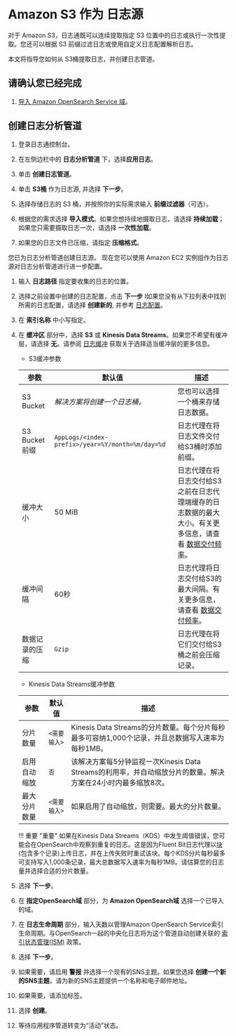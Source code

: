 # Amazon S3 作为 日志源
对于 Amazon S3，日志通既可以连续提取指定 S3 位置中的日志或执行一次性提取。您还可以根据 S3 前缀过滤日志或使用自定义日志配置解析日志。

本文将指导您如何从 S3桶提取日志，并创建日志管道。

## 请确认您已经完成
1. [导入 Amazon OpenSearch Service 域](../domains/import.md)。

## 创建日志分析管道
1. 登录日志通控制台。

2. 在左侧边栏中的 **日志分析管道** 下，选择**应用日志**。
   
3. 单击 **创建日志管道**。

4. 单击 **S3桶** 作为日志源, 并选择 **下一步**。

5. 选择存储日志的 S3 桶，并按照你的实际需求输入 **前缀过滤器**（可选）。

6. 根据您的需求选择 **导入模式**。如果您想持续地摄取日志，请选择 **持续加载**；如果您只需要摄取日志一次，请选择 **一次性加载**。

7. 如果您的日志文件已压缩，请指定 **压缩格式**。

您已为日志分析管道创建日志源。 现在您可以使用 Amazon EC2 实例组作为日志源对日志分析管道进行进一步配置。

1. 输入 **日志路径** 指定要收集的日志的位置。
   
2. 选择之前设置中创建的日志配置，点击 **下一步**  I如果您没有从下拉列表中找到所需的日志配置，请选择 **创建新的**, 并参考 [日志配置](./create-log-config.md)。

3. 在 **索引名称** 中小写指定。

4. 在 **缓冲区** 部分中，选择 **S3** 或 **Kinesis Data Streams**。如果您不希望有缓冲层，请选择 **无**。请参阅 [日志缓冲](./index.md#log-buffer) 获取关于选择适当缓冲层的更多信息。

    * S3缓冲参数

    | 参数                        | 默认值                                          | 描述                                                          |
    | ---------------------------- | ------------------------------------------------ | ------------------------------------------------------------ |
    | S3 Bucket                    | *解决方案将创建一个日志桶。*                           | 您也可以选择一个桶来存储日志数据。                                       |
    | S3 Bucket前缀                | `AppLogs/<index-prefix>/year=%Y/month=%m/day=%d` | 日志代理在将日志文件交付给S3桶时添加前缀。                                 |
    | 缓冲大小                      | 50 MiB                                           | 日志代理在将日志交付给S3之前在日志代理端缓存的日志数据的最大大小。有关更多信息，请查看 [数据交付频率](https://docs.aws.amazon.com/firehose/latest/dev/basic-deliver.html#frequency)。 |
    | 缓冲间隔                      | 60秒                                              | 日志代理将日志交付给S3的最大间隔。有关更多信息，请查看 [数据交付频率](https://docs.aws.amazon.com/firehose/latest/dev/basic-deliver.html#frequency)。 |
    | 数据记录的压缩                  | `Gzip`                                           | 日志代理在将它们交付给S3桶之前会压缩记录。                                   |

    * Kinesis Data Streams缓冲参数

    | 参数                     | 默认值                 | 描述                                                          |
    | ------------------------- | ---------------------- | ------------------------------------------------------------ |
    | 分片数量                   | `<需要输入>`              | Kinesis Data Streams的分片数量。每个分片每秒最多可容纳1,000个记录，并且总数据写入速率为每秒1MB。 |
    | 启用自动缩放               | `否`                   | 该解决方案每5分钟监视一次Kinesis Data Streams的利用率，并自动缩放分片的数量。解决方案在24小时内最多缩放8次。 |
    | 最大分片数量                | `<需要输入>`              | 如果启用了自动缩放，则需要。最大的分片数量。                             |

    !!! 重要 "重要"
        如果在Kinesis Data Streams（KDS）中发生阈值错误，您可能会在OpenSearch中观察到重复的日志。这是因为Fluent Bit日志代理以[块](https://docs.fluentbit.io/manual/administration/buffering-and-storage#chunks-memory-filesystem-and-backpressure) (包含多个记录)上传日志，并在上传失败时重试该块。每个KDS分片每秒最多可支持写入1,000条记录，最大总数据写入速率为每秒1MB。请估算您的日志量并选择合适的分片数量。


5. 选择 **下一步**。

6. 在 **指定OpenSearch域** 部分，为 **Amazon OpenSearch域** 选择一个已导入的域。

7. 在 **日志生命周期** 部分，输入天数以管理Amazon OpenSearch Service索引生命周期。与OpenSearch一起的中央化日志将为这个管道自动创建关联的 [索引状态管理(ISM)](https://opensearch.org/docs/latest/im-plugin/ism/index/) 政策。

8. 选择 **下一步**。

9. 如果需要，请启用 **警报** 并选择一个现有的SNS主题。如果您选择 **创建一个新的SNS主题**，请为新的SNS主题提供一个名称和电子邮件地址。

10. 如果需要，请添加标签。

11. 选择 **创建**。

12. 等待应用程序管道转变为“活动”状态。



[kds]: https://aws.amazon.com/kinesis/data-streams/
[ssm-agent]: https://docs.aws.amazon.com/systems-manager/latest/userguide/ssm-agent.html
[open-ssl]: https://www.openssl.org/source/
[eks]: https://docs.aws.amazon.com/eks/latest/userguide/what-is-eks.html
[s3]: https://docs.aws.amazon.com/AmazonS3/latest/userguide/Welcome.html
[daemonset]: https://kubernetes.io/docs/concepts/workloads/controllers/daemonset/
[sidecar]: https://kubernetes.io/docs/concepts/workloads/pods/#workload-resources-for-managing-pods
[syslog]: https://en.wikipedia.org/wiki/Syslog
[bucket]: https://docs.aws.amazon.com/AmazonS3/latest/userguide//UsingBucket.html
[supported-platforms]: https://docs.fluentbit.io/manual/installation/supported-platforms
[vpc-connectivity]: https://docs.aws.amazon.com/whitepapers/latest/building-scalable-secure-multi-vpc-network-infrastructure/vpc-to-vpc-connectivity.html
[ec2-user-data]: https://docs.aws.amazon.com/AWSEC2/latest/UserGuide/user-data.html#user-data-shell-scripts
[instance-refresh]: https://docs.aws.amazon.com/autoscaling/ec2/userguide/asg-instance-refresh.html

